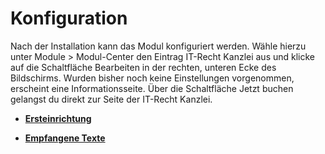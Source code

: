 # Konfiguration 

Nach der Installation kann das Modul konfiguriert werden. Wähle hierzu unter Module \> Modul-Center den Eintrag IT-Recht Kanzlei aus und klicke auf die Schaltfläche Bearbeiten in der rechten, unteren Ecke des Bildschirms. Wurden bisher noch keine Einstellungen vorgenommen, erscheint eine Informationsseite. Über die Schaltfläche Jetzt buchen gelangst du direkt zur Seite der IT-Recht Kanzlei.

-   **[Ersteinrichtung](7_4_3_2_1_Ersteinrichtung.md)**  

-   **[Empfangene Texte](7_4_3_2_2_EmpfangeneTexte.md)**  




